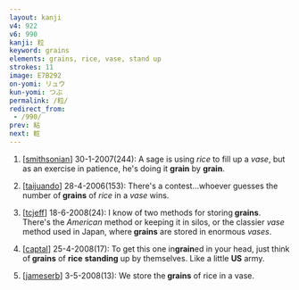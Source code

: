 ```yaml
---
layout: kanji
v4: 922
v6: 990
kanji: 粒
keyword: grains
elements: grains, rice, vase, stand up
strokes: 11
image: E7B292
on-yomi: リュウ
kun-yomi: つぶ
permalink: /粒/
redirect_from:
 - /990/
prev: 粘
next: 粧
---
```


1) [<a href="http://kanji.koohii.com/profile/smithsonian">smithsonian</a>] 30-1-2007(244): A sage is using <em>rice</em> to fill up a <em>vase</em>, but as an exercise in patience, he&#039;s doing it <strong>grain</strong> by <strong>grain</strong>.

2) [<a href="http://kanji.koohii.com/profile/taijuando">taijuando</a>] 28-4-2006(153): There&#039;s a contest...whoever guesses the number of<strong> grains</strong> of <em>rice</em> in a <em>vase</em> wins.

3) [<a href="http://kanji.koohii.com/profile/tcjeff">tcjeff</a>] 18-6-2008(24): I know of two methods for storing<strong> grains</strong>. There&#039;s the <em>American</em> method or keeping it in silos, or the classier <em>vase</em> method used in Japan, where<strong> grains</strong> are stored in enormous <em>vases</em>.

4) [<a href="http://kanji.koohii.com/profile/captal">captal</a>] 25-4-2008(17): To get this one in<strong>grain</strong>ed in your head, just think of<strong> grains</strong> of <strong>rice</strong> <strong>standing</strong> up by themselves. Like a little <strong>US</strong> army.

5) [<a href="http://kanji.koohii.com/profile/jameserb">jameserb</a>] 3-5-2008(13): We store the<strong> grains</strong> of rice in a vase.

